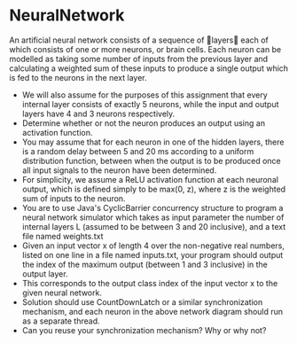 # NeuralNetwork
An artificial neural network consists of a sequence of layers each of which consists of one
or more neurons, or brain cells. Each neuron can be modelled as taking some number of inputs from the previous layer and
calculating a weighted sum of these inputs to produce a single output which is fed to the
neurons in the next layer.

 - We will also assume for the purposes of this assignment that every internal layer consists of
   exactly 5 neurons, while the input and output layers have 4 and 3 neurons respectively. 
 - Determine whether or not the neuron produces an output using an activation function. 
 - You may assume that for each neuron in one of the hidden layers, there is a random delay
   between 5 and 20 ms according to a uniform distribution function, between when the output
   is to be produced once all input signals to the neuron have been determined. 
 - For simplicity, we assume a ReLU activation function at each neuronal output, which is
   defined simply to be max(0, z), where z is the weighted sum of inputs to the neuron. 
 - You are to use Java's CyclicBarrier concurrency structure to program a neural network
   simulator which takes as input parameter the number of internal layers L (assumed to be
   between 3 and 20 inclusive), and a text file named weights.txt
 - Given an input vector x of length 4 over the non-negative real numbers, listed on one line in
   a file named inputs.txt, your program should output the index of the maximum output
   (between 1 and 3 inclusive) in the output layer.
 - This corresponds to the output class index of the input vector x to the given neural network.
 - Solution should use CountDownLatch or a similar synchronization mechanism, and each neuron in the
   above network diagram should run as a separate thread.
 - Can you reuse your synchronization mechanism? Why or why not?
 